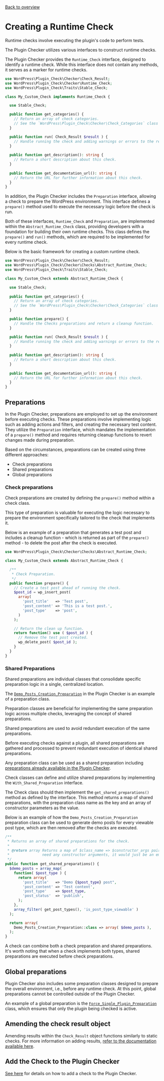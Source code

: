 [Back to overview](./README.md)

# Creating a Runtime Check

Runtime checks involve executing the plugin's code to perform tests.

The Plugin Checker utilizes various interfaces to construct runtime checks.

The Plugin Checker provides the `Runtime_Check` interface, designed to identify a runtime check. While this interface does not contain any methods, it serves as a marker for runtime checks.

```php
use WordPress\Plugin_Check\Checker\Check_Result;
use WordPress\Plugin_Check\Checker\Runtime_Check;
use WordPress\Plugin_Check\Traits\Stable_Check;

class My_Custom_Check implements Runtime_Check {

  use Stable_Check;

  public function get_categories() {
    // Return an array of check categories.
    // See the `WordPress\Plugin_Check\Checker\Check_Categories` class for available categories.
  }

  public function run( Check_Result $result ) {
    // Handle running the check and adding warnings or errors to the result.
  }
  
  public function get_description(): string {
    // Return a short description about this check.
  }
  
  public function get_documentation_url(): string {
    // Return the URL for further information about this check.
  }
}
```

In addition, the Plugin Checker includes the `Preparation` interface, allowing a check to prepare the WordPress environment. This interface defines a `prepare()` method used to execute the necessary logic before the check is run.

Both of these interfaces, `Runtime_Check` and `Preparation`, are implemented within the `Abstract_Runtime_Check` class, providing developers with a foundation for building their own runtime checks. This class defines the `prepare()` and `run()` methods, which are required to be implemented for every runtime check.

Below is the basic framework for creating a custom runtime check.

```php
use WordPress\Plugin_Check\Checker\Check_Result;
use WordPress\Plugin_Check\Checker\Checks\Abstract_Runtime_Check;
use WordPress\Plugin_Check\Traits\Stable_Check;

class My_Custom_Check extends Abstract_Runtime_Check {

  use Stable_Check;
  
  public function get_categories() {
    // Return an array of check categories.
    // See the `WordPress\Plugin_Check\Checker\Check_Categories` class for available categories.
  }

  public function prepare() {
    // Handle the Checks preparations and return a cleanup function.
  }

  public function run( Check_Result $result ) {
    // Handle running the check and adding warnings or errors to the result.
  }
  
  public function get_description(): string {
    // Return a short description about this check.
  }
  
  public function get_documentation_url(): string {
    // Return the URL for further information about this check.
  }
}
```

## Preparations

In the Plugin Checker, preparations are employed to set up the environment before executing checks. These preparations involve implementing logic such as adding actions and filters, and creating the necessary test content. They utilize the `Preparation` interface, which mandates the implementation of a `prepare()` method and requires returning cleanup functions to revert changes made during preparation.

Based on the circumstances, preparations can be created using three different approaches:

* Check preparations
* Shared preparations
* Global preparations

### Check preparations

Check preparations are created by defining the `prepare()` method within a check class.

This type of preparation is valuable for executing the logic necessary to prepare the environment specifically tailored to the check that implements it.

Below is an example of a preparation that generates a test post and includes a cleanup function - which is returned as part of the `prepare()` method - to delete the post after the check is executed.

```php
use WordPress\Plugin_Check\Checker\Checks\Abstract_Runtime_Check;

class My_Custom_Check extends Abstract_Runtime_Check {

  /**
   * Check Preparation.
   */
  public function prepare() {
    // Create a test post ahead of running the check.
    $post_id = wp_insert_post(
      array(
        'post_title'   => 'Test post',
        'post_content' => 'This is a test post.',
        'post_type'    => 'post',
      )
    );

    // Return the clean up function.
    return function() use ( $post_id ) {
      // Remove the test post created.
      wp_delete_post( $post_id );
    }
  }
}
```

### Shared Preparations

Shared preparations are individual classes that consolidate specific preparation logic in a single, centralized location.

The [`Demo_Posts_Creation_Preparation`](https://github.com/WordPress/plugin-check/blob/trunk/includes/Checker/Preparations/Demo_Posts_Creation_Preparation.php) in the Plugin Checker is an example of a preparation class.

Preparation classes are beneficial for implementing the same preparation logic across multiple checks, leveraging the concept of shared preparations.

Shared preparations are used to avoid redundant execution of the same preparations.

Before executing checks against a plugin, all shared preparations are gathered and processed to prevent redundant execution of identical shared preparations.

Any preparation class can be used as a shared preparation including [preparations already available in the Plugin Checker](https://github.com/WordPress/plugin-check/blob/trunk/includes/Checker/Preparations).

Check classes can define and utilize shared preparations by implementing the `With_Shared_Preparation` interface.

The Check class should then implement the `get_shared_preparations()` method as defined by the interface. This method returns a map of shared preparations, with the preparation class name as the key and an array of constructor parameters as the value.

Below is an example of how the `Demo_Posts_Creation_Preparation` preparation class can be used to generate demo posts for every viewable post type, which are then removed after the checks are executed.

```php
/**
 * Returns an array of shared preparations for the check.
 *
 * @return array Returns a map of $class_name => $constructor_args pairs. If the class does not
 *               need any constructor arguments, it would just be an empty array.
 */
public function get_shared_preparations() {
  $demo_posts = array_map(
    function( $post_type ) {
      return array(
        'post_title'   => "Demo {$post_type} post",
        'post_content' => 'Test content',
        'post_type'    => $post_type,
        'post_status'  => 'publish',
      );
    },
    array_filter( get_post_types(), 'is_post_type_viewable' )
  );

  return array(
    Demo_Posts_Creation_Preparation::class => array( $demo_posts ),
  );
}
```

A check can combine both a check preparation and shared preparations. It's worth noting that when a check implements both types, shared preparations are executed before check preparations.

## Global preparations

Plugin Checker also includes some preparation classes designed to prepare the overall environment, i.e., before any runtime check. At this point, global preparations cannot be controlled outside of the Plugin Checker.

An example of a global preparation is the [`Force_Single_Plugin_Preparation`](https://github.com/WordPress/plugin-check/blob/trunk/includes/Checker/Preparations/Force_Single_Plugin_Preparation.php) class, which ensures that only the plugin being checked is active.

## Amending the check result object

Amending results within the `Check_Result` object functions similarly to static checks. For more information on adding results, [refer to the documentation available here](./creating-a-static-check.md#amending-the-check-result-object).

## Add the Check to the Plugin Checker

[See here](./creating-a-static-check.md#add-the-check-to-the-plugin-checker) for details on how to add a check to the Plugin Checker.
